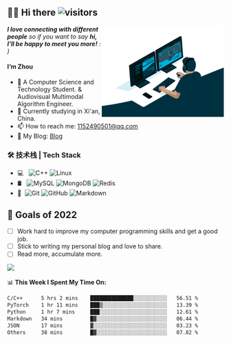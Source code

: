 ## 🙋‍♂️ Hi there ![visitors](https://img.shields.io/badge/dynamic/json?color=informational&label=visitor&query=value&url=https%3A%2F%2Fapi.countapi.xyz%2Fhit%2Fovercautiou.overcautiou%2Freadme)

<img align="right" alt="GIF" src="https://github.com/Overcautious/Overcautious/blob/main/code.gif" width="284" title="Say HI"> <em><b>I love connecting with different people</b> so if you want to say <b>hi, I'll be happy to meet you more!</b> : )</em>




#### I‘m Zhou
- 🌱 A Computer Science and Technology Student. & Audiovisual Multimodal Algorithm Engineer.
- 👯 Currently studying in Xi'an, China.
- 📫 How to reach me: 1152490501@qq.com
- 🙌 My Blog: [Blog](https://blog.csdn.net/qq_44700810)


### 🛠 技术栈 | Tech Stack

- 💻 &#160; ![C++](https://img.shields.io/badge/-C++-333333?style=flat&logo=cplusplus&logoColor=00599c)
![Linux](https://img.shields.io/badge/-Linux-333333?style=flat&logo=Linux&logoColor=FCC624)
- 🛢 &#160; ![MySQL](https://img.shields.io/badge/-MySQL-333333?style=flat&logo=mysql)
![MongoDB](https://img.shields.io/badge/-MongoDB-333333?style=flat&logo=mongodb)
![Redis](https://img.shields.io/badge/-Redis-333333?style=flat&logo=redis)
- 🔧 &#160;![Git](https://img.shields.io/badge/-Git-333333?style=flat&logo=git)
![GitHub](https://img.shields.io/badge/-GitHub-333333?style=flat&logo=github)
![Markdown](https://img.shields.io/badge/-Markdown-333333?style=flat&logo=markdown)



## 🔭 Goals of 2022
- [ ] Work hard to improve my computer programming skills and get a good job. 
- [ ] Stick to writing my personal blog and love to share. 
- [ ] Read more, accumulate more.

![](https://github-readme-stats.vercel.app/api?username=Overcautious)

📊 **This Week I Spent My Time On:**
<!--START_SECTION:waka-->
```text
C/C++      5 hrs 2 mins    ██████████████░░░░░░░░░░░   56.51 % 
PyTorch    1 hr 11 mins    ███▒░░░░░░░░░░░░░░░░░░░░░   13.39 % 
Python     1 hr 7 mins     ███░░░░░░░░░░░░░░░░░░░░░░   12.61 % 
Markdown   34 mins         █▓░░░░░░░░░░░░░░░░░░░░░░░   06.44 % 
JSON       17 mins         ▓░░░░░░░░░░░░░░░░░░░░░░░░   03.23 % 
Others     38 mins         █▓░░░░░░░░░░░░░░░░░░░░░░░   07.82 %
```
<!--END_SECTION:waka-->
